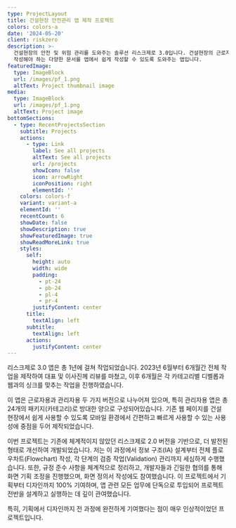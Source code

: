 ```yaml
---
type: ProjectLayout
title: 건설현장 안전관리 앱 제작 프로젝트
colors: colors-a
date: '2024-05-20'
client: riskzero
description: >-
  건설현장의 안전 및 위험 관리를 도와주는 솔루션 리스크제로 3.0입니다. 건설현장의 근로자의 출결 및 현장 위험도를 체크하고 법적으로
  작성해야 하는 다양한 문서를 앱에서 쉽게 작성할 수 있도록 도와주는 앱입니다.
featuredImage:
  type: ImageBlock
  url: /images/pf_1.png
  altText: Project thumbnail image
media:
  type: ImageBlock
  url: /images/pf_1.png
  altText: Project image
bottomSections:
  - type: RecentProjectsSection
    subtitle: Projects
    actions:
      - type: Link
        label: See all projects
        altText: See all projects
        url: /projects
        showIcon: false
        icon: arrowRight
        iconPosition: right
        elementId: ''
    colors: colors-f
    variant: variant-a
    elementId: ''
    recentCount: 6
    showDate: false
    showDescription: true
    showFeaturedImage: true
    showReadMoreLink: true
    styles:
      self:
        height: auto
        width: wide
        padding:
          - pt-24
          - pb-24
          - pl-4
          - pr-4
        justifyContent: center
      title:
        textAlign: left
      subtitle:
        textAlign: left
      actions:
        justifyContent: center
---
```

리스크제로 3.0 앱은 총 1년에 걸쳐 작업되었습니다. 2023년 6월부터 6개월간 전체 작업을 제작하여 대표 및 이사진께 리뷰를 마쳤고, 이후 6개월은 각 카테고리별 디벨롭과 웹과의 싱크를 맞추는 작업을 진행하였습니다.

이 앱은 근로자용과 관리자용 두 가지 버전으로 나누어져 있으며, 특히 관리자용 앱은 총 24개의 패키지(카테고리)로 방대한 양으로 구성되어있습니다. 기존 웹 페이지를 건설 현장에서 쉽게 사용할 수 있도록 모바일 환경에서 간편하고 빠르게 사용할 수 있는 사용성에 중점을 두어 제작되었습니다.

이번 프로젝트는 기존에 체계적이지 않았던 리스크제로 2.0 버전을 기반으로, 더 발전된 형태로 개선하여 개발되었습니다. 저는 이 과정에서 정보 구조(IA) 설계부터 전체 플로우차트(Flowchart) 작성, 각 단계의 검증 작업(Validation) 관리까지 세심하게 수행했습니다. 또한, 규정 준수 사항을 체계적으로 정리하고, 개발자들과 긴밀한 협의를 통해 화면 기획 조정을 진행했으며, 화면 정의서 작성에도 참여했습니다. 이 프로젝트에서 기획부터 디자인까지 100% 기여하며, 앱 관련 모든 업무에 단독으로 투입되어 프로젝트 전반을 설계하고 실행하는 데 깊이 관여했습니다.

특히, 기획에서 디자인까지 전 과정에 완전하게 기여했다는 점이 매우 인상적이었던 프로젝트입니다.
